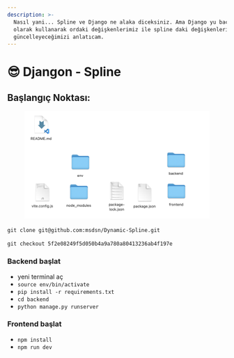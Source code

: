 ```yaml
---
description: >-
  Nasıl yani... Spline ve Django ne alaka diceksiniz. Ama Django yu backend
  olarak kullanarak ordaki değişkenlerimiz ile spline daki değişkenleri nasıl
  güncelleyeceğimizi anlatıcam.
---
```


# 😎 Djangon - Spline

## Başlangıç Noktası:

<figure><img src=".gitbook/assets/start repo" alt=""><figcaption></figcaption></figure>

`git clone git@github.com:msdsn/Dynamic-Spline.git`

`git checkout 5f2e08249f5d050b4a9a780a80413236ab4f197e`

### Backend başlat

* yeni terminal aç
* `source env/bin/activate`
* `pip install -r requirements.txt`
* `cd backend`
* `python manage.py runserver`

### Frontend başlat

* `npm install`
* `npm run dev`
